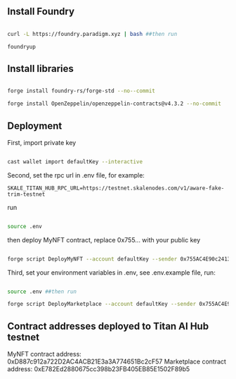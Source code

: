 ## Install Foundry

```bash

curl -L https://foundry.paradigm.xyz | bash ##then run

foundryup

```

## Install libraries

```bash

forge install foundry-rs/forge-std --no--commit

forge install OpenZeppelin/openzeppelin-contracts@v4.3.2 --no-commit

```

## Deployment

First, import private key

```bash

cast wallet import defaultKey --interactive

```

Second, set the rpc url in .env file, for example:

```
SKALE_TITAN_HUB_RPC_URL=https://testnet.skalenodes.com/v1/aware-fake-trim-testnet

```

run

```bash

source .env

```

then deploy MyNFT contract, replace 0x755... with your public key

```bash

forge script DeployMyNFT --account defaultKey --sender 0x755AC4E90c24135f1B7f73AeEA6a7ff42b07dd94 --rpc-url $SKALE_TITAN_HUB_RPC_URL --broadcast --legacy

```

Third, set your environment variables in .env, see .env.example file, run:

```bash

source .env ##then run

forge script DeployMarketplace --account defaultKey --sender 0x755AC4E90c24135f1B7f73AeEA6a7ff42b07dd94 --rpc-url $SKALE_TITAN_HUB_RPC_URL --broadcast --legacy

```

## Contract addresses deployed to Titan AI Hub testnet

MyNFT contract address: 0xD887c912a722D2AC4ACB21E3a3A774651Bc2cF57
Marketplace contract address: 0xE782Ed2880675cc398b23FB405EB85E1502F89b5
